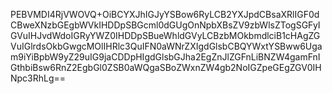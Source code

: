 PEBVMDI4RjVWOVQ+OiBCYXJhIGJyYSBow6RyLCB2YXJpdCBsaXRlIGF0dCBweXNzbGEgbWVkIHDDpSBGcml0dGUgOnNpbXBsZV9zbWlsZTogSGFyIGVuIHJvdWdoIGRyYWZ0IHDDpSBueWhldGVyLCBzbMOkbmdlciB1cHAgZGVuIGlrdsOkbGwgcMOlIHRlc3QuIFN0aWNrZXIgdGlsbCBQYWxtYSBww6Ugam9iYiBpbW9yZ29uIG9jaCDDpHIgdGlsbGJha2EgZnJlZGFnLiBNZW4gamFnIGthbiBsw6RnZ2EgbGl0ZSB0aWQgaSBoZWxnZW4gb2NoIGZpeGEgZGV0IHNpc3RhLg==